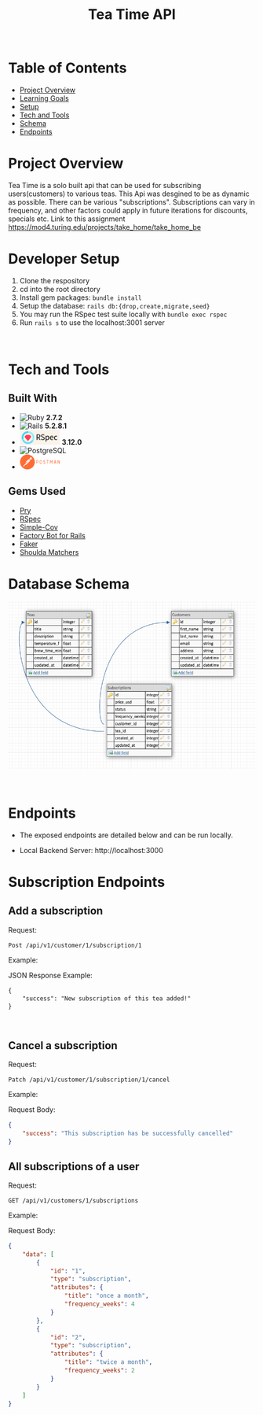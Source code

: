 <div align="center">
  <h1>Tea Time API</h1>

</div>

<br>

# Table of Contents

- [Project Overview](#project-overview)
- [Learning Goals](#learning-goals)
- [Setup](#developer-setup)
- [Tech and Tools](#tech-and-tools)
- [Schema](#database-schema)
- [Endpoints](#endpoints)


# Project Overview

Tea Time is a solo built api that can be used for subscribing users(customers) to various teas. This Api was desgined to be as dynamic as possible. There can be various "subscriptions". Subscriptions can vary in frequency, and other factors could apply in future iterations for discounts, specials etc. Link to this assignment https://mod4.turing.edu/projects/take_home/take_home_be






# Developer Setup

1. Clone the respository
2. cd into the root directory
3. Install gem packages: `bundle install`
4. Setup the database: `rails db:{drop,create,migrate,seed}`
5. You may run the RSpec test suite locally with `bundle exec rspec`
6. Run `rails s` to use the localhost:3001 server

<br>

# Tech and Tools

## Built With

- ![Ruby](https://img.shields.io/badge/Ruby-CC342D?style=for-the-badge&logo=ruby&logoColor=white) **2.7.2**
- ![Rails](https://img.shields.io/badge/Ruby_on_Rails-CC0000?style=for-the-badge&logo=ruby-on-rails&logoColor=white) **5.2.8.1**
- <img src="app/images/rspec_badge.png" alt="RSpec" height="30"> **3.12.0**
- ![PostgreSQL](https://img.shields.io/badge/PostgreSQL-316192?style=for-the-badge&logo=postgresql&logoColor=white)
- <img src="app/images/postman_badge.png" alt="Postman" height="30">


## Gems Used

- [Pry](https://github.com/pry/pry-rails)
- [RSpec](https://github.com/rspec/rspec-metagem)
- [Simple-Cov](https://github.com/simplecov-ruby/simplecov)
- [Factory Bot for Rails](https://github.com/thoughtbot/factory_bot_rails)
- [Faker](https://github.com/faker-ruby/faker)
- [Shoulda Matchers](https://github.com/thoughtbot/shoulda-matchers)



# Database Schema

![Schema Design](app/images/schema_design.png)

<br>

# Endpoints


- The exposed endpoints are detailed below and can be run locally.

- Local Backend Server: http://localhost:3000


# Subscription Endpoints


## Add a subscription

Request: <br>
```
Post /api/v1/customer/1/subscription/1
```
Example:

JSON Response Example:
```
{
    "success": "New subscription of this tea added!"
}
```




<br>

## Cancel a subscription

Request: <br>
```
Patch /api/v1/customer/1/subscription/1/cancel
```
Example:

Request Body:
```json 
{
    "success": "This subscription has be successfully cancelled"
}
```

## All subscriptions of a user

Request: <br>
```
GET /api/v1/customers/1/subscriptions
```
Example:

Request Body:
```json 
{
    "data": [
        {
            "id": "1",
            "type": "subscription",
            "attributes": {
                "title": "once a month",
                "frequency_weeks": 4
            }
        },
        {
            "id": "2",
            "type": "subscription",
            "attributes": {
                "title": "twice a month",
                "frequency_weeks": 2
            }
        }
    ]
}
```



